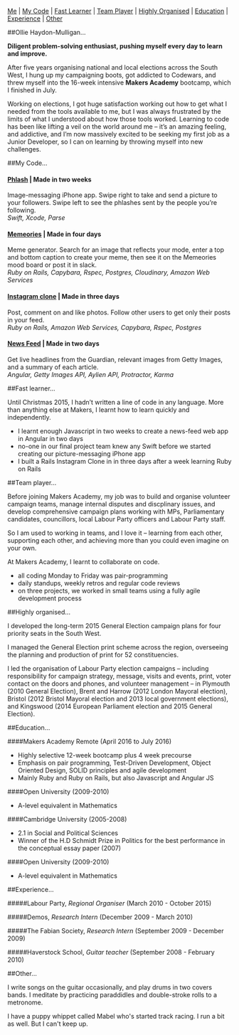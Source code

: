 [Me](#Me) | [My Code](#Mycode) | [Fast Learner](#Fastlearner) | [Team Player](#Teamplayer) | [Highly Organised](#Highlyorganised) | [Education](#Education) | [Experience](#Experience) | [Other](#Other)

##<a name="Me">Ollie Haydon-Mulligan...</a>

**Diligent problem-solving enthusiast, pushing myself every day to learn and improve.**

After five years organising national and local elections across the South West, I hung up my campaigning boots, got addicted to Codewars, and threw myself into the 16-week intensive **Makers Academy** bootcamp, which I finished in July.

Working on elections, I got huge satisfaction working out how to get what I needed from the tools available to me, but I was always frustrated by the limits of what I understood about how those tools worked. Learning to code has been like lifting a veil on the world around me – it’s an amazing feeling, and addictive, and I’m now massively excited to be seeking my first job as a Junior Developer, so I can on learning by throwing myself into new challenges.

##<a name="Mycode">My Code…</a>

#### [**Phlash**](https://github.com/missamynicholson/phlash) | Made in two weeks
Image-messaging iPhone app. Swipe right to take and send a picture to your followers. Swipe left to see the phlashes sent by the people you’re following.<br />
_Swift, Xcode, Parse_

#### [**Memeories**](https://github.com/missamynicholson/memeories) | Made in four days
Meme generator. Search for an image that reflects your mode, enter a top and bottom caption to create your meme, then see it on the Memeories mood board or post it in slack.<br />
_Ruby on Rails, Capybara, Rspec, Postgres, Cloudinary, Amazon Web Services_

#### [**Instagram clone**](https://github.com/ollieh-m/instagram-challenge) | Made in three days
Post, comment on and like photos. Follow other users to get only their posts in your feed.<br />
_Ruby on Rails, Amazon Web Services, Capybara, Rspec, Postgres_

#### [**News Feed**](https://github.com/ollieh-m/news-feed) | Made in two days
Get live headlines from the Guardian, relevant images from Getty Images, and a summary of each article.<br />
_Angular, Getty Images API, Aylien API, Protractor, Karma_

##<a name="Fastlearner">Fast learner…</a>

Until Christmas 2015, I hadn’t written a line of code in any language. More than anything else at Makers, I learnt how to learn quickly and independently.
-	I learnt enough Javascript in two weeks to create a news-feed web app in Angular in two days
-	no-one in our final project team knew any Swift before we started creating our picture-messaging iPhone app
-	I built a Rails Instagram Clone in in three days after a week learning Ruby on Rails

##<a name="Teamplayer">Team player…</a>

Before joining Makers Academy, my job was to build and organise volunteer campaign teams, manage internal disputes and discplinary issues, and develop comprehensive campaign plans working with MPs, Parliamentary candidates, councillors, local Labour Party officers and Labour Party staff. 

So I am used to working in teams, and I love it – learning from each other, supporting each other, and achieving more than you could even imagine on your own.

At Makers Academy, I learnt to collaborate on code.
-	all coding Monday to Friday was pair-programming
-	daily standups, weekly retros and regular code reviews
-	on three projects, we worked in small teams using a fully agile development process

##<a name="Highlyorganised">Highly organised...</a>

I developed the long-term 2015 General Election campaign plans for four priority seats in the South West.

I managed the General Election print scheme across the region, overseeing the planning and production of print for 52 constituencies.

I led the organisation of Labour Party election campaigns – including responsibility for campaign strategy, message, visits and events, print, voter contact on the doors and phones, and volunteer management – in Plymouth (2010 General Election), Brent and Harrow (2012 London Mayoral election), Bristol (2012 Bristol Mayoral election and 2013 local government elections), and Kingswood (2014 European Parliament election and 2015 General Election).

##<a name="Education">Education...</a>

####Makers Academy Remote (April 2016 to July 2016)
- Highly selective 12-week bootcamp plus 4 week precourse
- Emphasis on pair programming, Test-Driven Development, Object Oriented Design, SOLID principles and agile development
- Mainly Ruby and Ruby on Rails, but also Javascript and Angular JS

####Open University (2009-2010)
- A-level equivalent in Mathematics

####Cambridge University (2005-2008)
- 2.1 in Social and Political Sciences
- Winner of the H.D Schmidt Prize in Politics for the best performance in the conceptual essay paper (2007)

####Open University (2009-2010)<br />
- A-level equivalent in Mathematics

##<a name="Experience">Experience...</a>

#####Labour Party, _Regional Organiser_ (March 2010 - October 2015)<br />

#####Demos, _Research Intern_ (December 2009 - March 2010)<br />

#####The Fabian Society, _Research Intern_ (September 2009 - December 2009)<br />

#####Haverstock School, _Guitar teacher_ (September 2008 - February 2010)<br />

##<a name="Other">Other...</a>

I write songs on the guitar occasionally, and play drums in two covers bands. I meditate by practicing paraddidles and double-stroke rolls to a metronome. 

I have a puppy whippet called Mabel who's started track racing. I run a bit as well. But I can't keep up.
